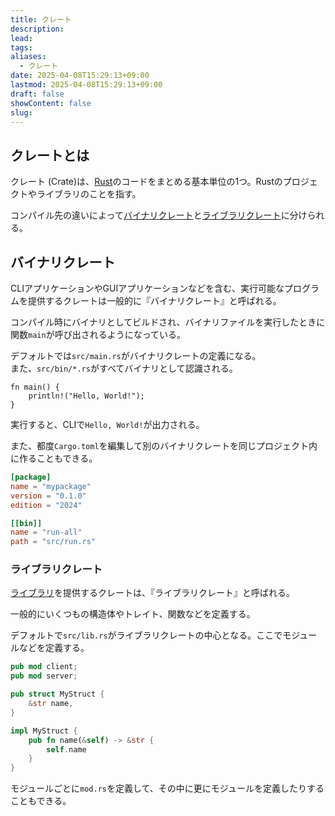 ```yaml
---
title: クレート
description: 
lead: 
tags: 
aliases:
  - クレート
date: 2025-04-08T15:29:13+09:00
lastmod: 2025-04-08T15:29:13+09:00
draft: false
showContent: false
slug:
---
```

## クレートとは
クレート (Crate)は、[Rust](Rust.md)のコードをまとめる基本単位の1つ。Rustのプロジェクトやライブラリのことを指す。

コンパイル先の違いによって[バイナリクレート](#バイナリクレート)と[ライブラリクレート](#ライブラリクレート)に分けられる。
## バイナリクレート
CLIアプリケーションやGUIアプリケーションなどを含む、実行可能なプログラムを提供するクレートは一般的に『バイナリクレート』と呼ばれる。

コンパイル時にバイナリとしてビルドされ、バイナリファイルを実行したときに関数`main`が呼び出されるようになっている。

デフォルトでは`src/main.rs`がバイナリクレートの定義になる。  
また、`src/bin/*.rs`がすべてバイナリとして認識される。

```rust: main.rs
fn main() {
	println!("Hello, World!");
}
```

実行すると、CLIで`Hello, World!`が出力される。

また、都度`Cargo.toml`を編集して別のバイナリクレートを同じプロジェクト内に作ることもできる。

```toml Cargo.toml
[package]  
name = "mypackage"
version = "0.1.0"
edition = "2024"

[[bin]]  
name = "run-all"
path = "src/run.rs"
```

### ライブラリクレート
[ライブラリ](../../../libs/ライブラリ.md)を提供するクレートは、『ライブラリクレート』と呼ばれる。

一般的にいくつもの構造体やトレイト、関数などを定義する。

デフォルトで`src/lib.rs`がライブラリクレートの中心となる。ここでモジュールなどを定義する。

```rust lib.rs
pub mod client;
pub mod server;

pub struct MyStruct {
	&str name,
}

impl MyStruct {
	pub fn name(&self) -> &str {
		self.name
	}
}
```

モジュールごとに`mod.rs`を定義して、その中に更にモジュールを定義したりすることもできる。